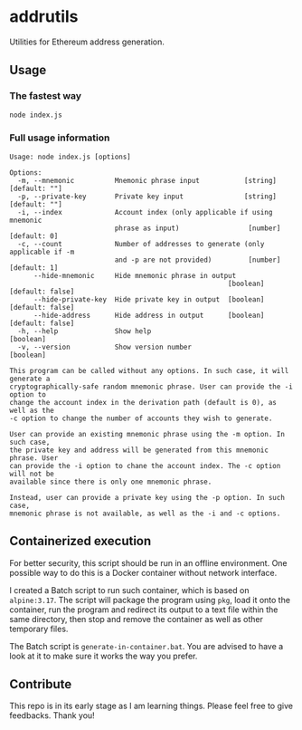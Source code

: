 # addrutils

Utilities for Ethereum address generation.

## Usage

### The fastest way

```bash
node index.js
```

### Full usage information

```
Usage: node index.js [options]

Options:
  -m, --mnemonic          Mnemonic phrase input           [string] [default: ""]
  -p, --private-key       Private key input               [string] [default: ""]
  -i, --index             Account index (only applicable if using mnemonic
                          phrase as input)                 [number] [default: 0]
  -c, --count             Number of addresses to generate (only applicable if -m
                          and -p are not provided)         [number] [default: 1]
      --hide-mnemonic     Hide mnemonic phrase in output
                                                      [boolean] [default: false]
      --hide-private-key  Hide private key in output  [boolean] [default: false]
      --hide-address      Hide address in output      [boolean] [default: false]
  -h, --help              Show help                                    [boolean]
  -v, --version           Show version number                          [boolean]

This program can be called without any options. In such case, it will generate a
cryptographically-safe random mnemonic phrase. User can provide the -i option to
change the account index in the derivation path (default is 0), as well as the
-c option to change the number of accounts they wish to generate.

User can provide an existing mnemonic phrase using the -m option. In such case,
the private key and address will be generated from this mnemonic phrase. User
can provide the -i option to chane the account index. The -c option will not be
available since there is only one mnemonic phrase.

Instead, user can provide a private key using the -p option. In such case,
mnemonic phrase is not available, as well as the -i and -c options.
```

## Containerized execution

For better security, this script should be run in an offline
environment. One possible way to do this is a Docker container
without network interface.

I created a Batch script to run such container, which is based
on `alpine:3.17`. The script will package the program using `pkg`,
load it onto the container, run the program and redirect its
output to a text file within the same directory, then stop
and remove the container as well as other temporary files.

The Batch script is `generate-in-container.bat`. You are advised
to have a look at it to make sure it works the way you prefer.

## Contribute

This repo is in its early stage as I am learning things.
Please feel free to give feedbacks. Thank you!
